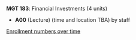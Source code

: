 **MGT 183**: Financial Investments (4 units)

- **A00** (Lecture) (time and location TBA) by staff

[Enrollment numbers over time](./MGT183.tsv)
